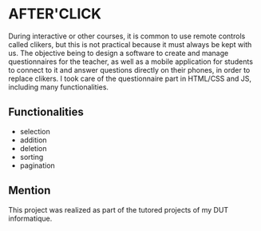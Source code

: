 # AFTER'CLICK

During interactive or other courses, it is common to use remote controls called clikers, but this is not practical because it must always be kept with us. The objective being to design a software to create and manage questionnaires for the teacher, as well as a mobile application for students to connect to it and answer questions directly on their phones, in order to replace clikers.  I took care of the questionnaire part in HTML/CSS and JS, including many functionalities.

## Functionalities

 - selection
 - addition
 - deletion
 - sorting
 - pagination
 
 ## Mention
 This project was realized as part of the tutored projects of my DUT informatique.
